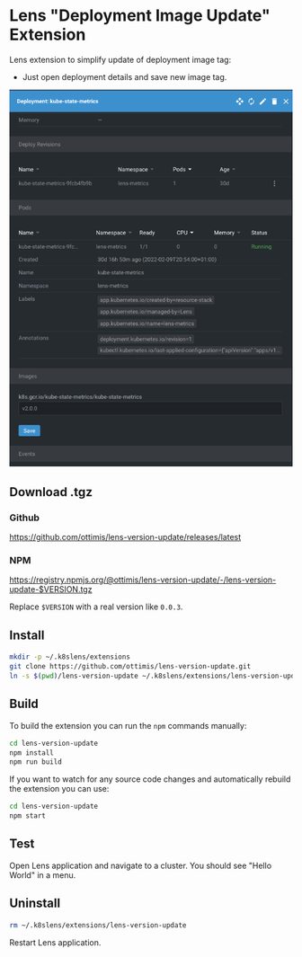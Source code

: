 # Lens "Deployment Image Update" Extension

Lens extension to simplify update of deployment image tag:

* Just open deployment details and save new image tag.

![Image details in deployment overview](imgs/tag.png)

## Download .tgz

### Github 
https://github.com/ottimis/lens-version-update/releases/latest

### NPM

https://registry.npmjs.org/@ottimis/lens-version-update/-/lens-version-update-$VERSION.tgz

Replace `$VERSION` with a real version like `0.0.3`.


## Install

```sh
mkdir -p ~/.k8slens/extensions
git clone https://github.com/ottimis/lens-version-update.git
ln -s $(pwd)/lens-version-update ~/.k8slens/extensions/lens-version-update
```

## Build

To build the extension you can run the `npm` commands manually:

```sh
cd lens-version-update
npm install
npm run build
```

If you want to watch for any source code changes and automatically rebuild the extension you can use:

```sh
cd lens-version-update
npm start
```

## Test

Open Lens application and navigate to a cluster. You should see "Hello World" in a menu.

## Uninstall

```sh
rm ~/.k8slens/extensions/lens-version-update
```

Restart Lens application.
